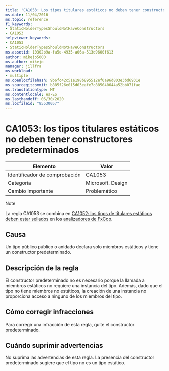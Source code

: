 ```yaml
---
title: 'CA1053: Los tipos titulares estáticos no deben tener constructores'
ms.date: 11/04/2016
ms.topic: reference
f1_keywords:
- StaticHolderTypesShouldNotHaveConstructors
- CA1053
helpviewer_keywords:
- CA1053
- StaticHolderTypesShouldNotHaveConstructors
ms.assetid: 10302b9a-fa5e-4935-a06a-513d9600f613
author: mikejo5000
ms.author: mikejo
manager: jillfra
ms.workload:
- multiple
ms.openlocfilehash: 9b6fc42c51e198b895512ef0a96d803e3bd6931e
ms.sourcegitcommit: b885f26e015d03eafe7c885040644a52bb071fae
ms.translationtype: MT
ms.contentlocale: es-ES
ms.lasthandoff: 06/30/2020
ms.locfileid: "85530057"
---
```

# <a name="ca1053-static-holder-types-should-not-have-default-constructors"></a>CA1053: los tipos titulares estáticos no deben tener constructores predeterminados

|Elemento|Valor|
|-|-|
|Identificador de comprobación|CA1053|
|Categoría|Microsoft. Design|
|Cambio importante|Problemático|

> [!NOTE]
> La regla CA1053 se combina en [CA1052: los tipos de titulares estáticos deben estar sellados](ca1052.md) en los [analizadores de FxCop](migrate-from-legacy-analysis-to-fxcop-analyzers.md).

## <a name="cause"></a>Causa

Un tipo público público o anidado declara solo miembros estáticos y tiene un constructor predeterminado.

## <a name="rule-description"></a>Descripción de la regla

El constructor predeterminado no es necesario porque la llamada a miembros estáticos no requiere una instancia del tipo. Además, dado que el tipo no tiene miembros no estáticos, la creación de una instancia no proporciona acceso a ninguno de los miembros del tipo.

## <a name="how-to-fix-violations"></a>Cómo corregir infracciones

Para corregir una infracción de esta regla, quite el constructor predeterminado.

## <a name="when-to-suppress-warnings"></a>Cuándo suprimir advertencias

No suprima las advertencias de esta regla. La presencia del constructor predeterminado sugiere que el tipo no es un tipo estático.
